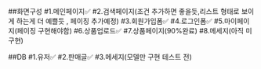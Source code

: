 ##화면구성
#1.메인페이지✅
#2.검색페이지(조건 추가하면 좋을듯,리스트 형태로 보이게 하는게 더 예쁠듯 , 페이징 추가예정)
#3.회원가입폼✅
#4.로그인폼✅
#5.마이페이지(페이징 구현해야함)
#6.상품업로드✅
#7.상품페이지(90%완료)
#8.메세지(아직 미구현)

##DB
#1.유저✅
#2.판매글✅
#3.메세지(모델만 구현 테스트 전)
